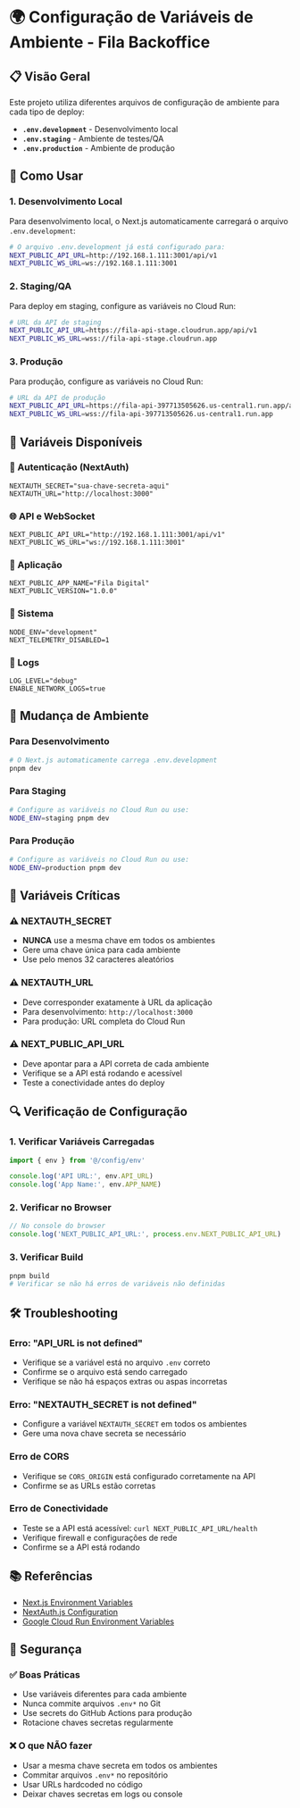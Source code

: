 # 🌍 Configuração de Variáveis de Ambiente - Fila Backoffice

## 📋 Visão Geral

Este projeto utiliza diferentes arquivos de configuração de ambiente para cada tipo de deploy:

- **`.env.development`** - Desenvolvimento local
- **`.env.staging`** - Ambiente de testes/QA
- **`.env.production`** - Ambiente de produção

## 🚀 Como Usar

### 1. Desenvolvimento Local

Para desenvolvimento local, o Next.js automaticamente carregará o arquivo `.env.development`:

```bash
# O arquivo .env.development já está configurado para:
NEXT_PUBLIC_API_URL=http://192.168.1.111:3001/api/v1
NEXT_PUBLIC_WS_URL=ws://192.168.1.111:3001
```

### 2. Staging/QA

Para deploy em staging, configure as variáveis no Cloud Run:

```bash
# URL da API de staging
NEXT_PUBLIC_API_URL=https://fila-api-stage.cloudrun.app/api/v1
NEXT_PUBLIC_WS_URL=wss://fila-api-stage.cloudrun.app
```

### 3. Produção

Para produção, configure as variáveis no Cloud Run:

```bash
# URL da API de produção
NEXT_PUBLIC_API_URL=https://fila-api-397713505626.us-central1.run.app/api/v1
NEXT_PUBLIC_WS_URL=wss://fila-api-397713505626.us-central1.run.app
```

## 🔧 Variáveis Disponíveis

### 🔐 Autenticação (NextAuth)
```env
NEXTAUTH_SECRET="sua-chave-secreta-aqui"
NEXTAUTH_URL="http://localhost:3000"
```

### 🌐 API e WebSocket
```env
NEXT_PUBLIC_API_URL="http://192.168.1.111:3001/api/v1"
NEXT_PUBLIC_WS_URL="ws://192.168.1.111:3001"
```

### 📱 Aplicação
```env
NEXT_PUBLIC_APP_NAME="Fila Digital"
NEXT_PUBLIC_VERSION="1.0.0"
```

### 🚫 Sistema
```env
NODE_ENV="development"
NEXT_TELEMETRY_DISABLED=1
```

### 📝 Logs
```env
LOG_LEVEL="debug"
ENABLE_NETWORK_LOGS=true
```

## 🔄 Mudança de Ambiente

### Para Desenvolvimento
```bash
# O Next.js automaticamente carrega .env.development
pnpm dev
```

### Para Staging
```bash
# Configure as variáveis no Cloud Run ou use:
NODE_ENV=staging pnpm dev
```

### Para Produção
```bash
# Configure as variáveis no Cloud Run ou use:
NODE_ENV=production pnpm dev
```

## 🚨 Variáveis Críticas

### ⚠️ NEXTAUTH_SECRET
- **NUNCA** use a mesma chave em todos os ambientes
- Gere uma chave única para cada ambiente
- Use pelo menos 32 caracteres aleatórios

### ⚠️ NEXTAUTH_URL
- Deve corresponder exatamente à URL da aplicação
- Para desenvolvimento: `http://localhost:3000`
- Para produção: URL completa do Cloud Run

### ⚠️ NEXT_PUBLIC_API_URL
- Deve apontar para a API correta de cada ambiente
- Verifique se a API está rodando e acessível
- Teste a conectividade antes do deploy

## 🔍 Verificação de Configuração

### 1. Verificar Variáveis Carregadas
```typescript
import { env } from '@/config/env'

console.log('API URL:', env.API_URL)
console.log('App Name:', env.APP_NAME)
```

### 2. Verificar no Browser
```javascript
// No console do browser
console.log('NEXT_PUBLIC_API_URL:', process.env.NEXT_PUBLIC_API_URL)
```

### 3. Verificar Build
```bash
pnpm build
# Verificar se não há erros de variáveis não definidas
```

## 🛠️ Troubleshooting

### Erro: "API_URL is not defined"
- Verifique se a variável está no arquivo `.env` correto
- Confirme se o arquivo está sendo carregado
- Verifique se não há espaços extras ou aspas incorretas

### Erro: "NEXTAUTH_SECRET is not defined"
- Configure a variável `NEXTAUTH_SECRET` em todos os ambientes
- Gere uma nova chave secreta se necessário

### Erro de CORS
- Verifique se `CORS_ORIGIN` está configurado corretamente na API
- Confirme se as URLs estão corretas

### Erro de Conectividade
- Teste se a API está acessível: `curl NEXT_PUBLIC_API_URL/health`
- Verifique firewall e configurações de rede
- Confirme se a API está rodando

## 📚 Referências

- [Next.js Environment Variables](https://nextjs.org/docs/basic-features/environment-variables)
- [NextAuth.js Configuration](https://next-auth.js.org/configuration/options)
- [Google Cloud Run Environment Variables](https://cloud.google.com/run/docs/configuring/environment-variables)

## 🔐 Segurança

### ✅ Boas Práticas
- Use variáveis diferentes para cada ambiente
- Nunca commite arquivos `.env*` no Git
- Use secrets do GitHub Actions para produção
- Rotacione chaves secretas regularmente

### ❌ O que NÃO fazer
- Usar a mesma chave secreta em todos os ambientes
- Commitar arquivos `.env*` no repositório
- Usar URLs hardcoded no código
- Deixar chaves secretas em logs ou console


